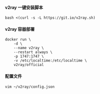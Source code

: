####  v2ray 一键安装脚本
```
bash <(curl -s -L https://git.io/v2ray.sh)
```

####  v2ray 容器部署
```
docker run \
    -d \
    --name v2ray \
    --restart always \
    -p 1747:1747 \
    -v /etc/localtime:/etc/localtime \
    v2ray/official
```
#### 配置文件
```
vim ~/v2ray/config.json
```

